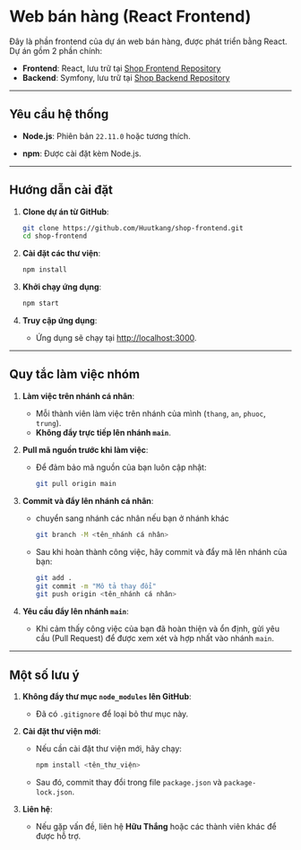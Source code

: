 # Web bán hàng (React Frontend)

Đây là phần frontend của dự án web bán hàng, được phát triển bằng React. Dự án gồm 2 phần chính:

- **Frontend**: React, lưu trữ tại [Shop Frontend Repository](https://github.com/nguyen-huu-thang/shop-frontend.git)
- **Backend**: Symfony, lưu trữ tại [Shop Backend Repository](https://github.com/nguyen-huu-thang/shop-backend.git)

---

## Yêu cầu hệ thống

- **Node.js**: Phiên bản `22.11.0` hoặc tương thích.

- **npm**: Được cài đặt kèm Node.js.

---

## Hướng dẫn cài đặt

1. **Clone dự án từ GitHub**:

   ```bash
   git clone https://github.com/Huutkang/shop-frontend.git
   cd shop-frontend
   ```

2. **Cài đặt các thư viện**:

   ```bash
   npm install
   ```

3. **Khởi chạy ứng dụng**:

   ```bash
   npm start
   ```

4. **Truy cập ứng dụng**:
   - Ứng dụng sẽ chạy tại [http://localhost:3000](http://localhost:3000).

---

## Quy tắc làm việc nhóm

1. **Làm việc trên nhánh cá nhân**:
   - Mỗi thành viên làm việc trên nhánh của mình (`thang`, `an`, `phuoc`, `trung`).
   - **Không đẩy trực tiếp lên nhánh `main`**.

2. **Pull mã nguồn trước khi làm việc**:
   - Để đảm bảo mã nguồn của bạn luôn cập nhật:

     ```bash
     git pull origin main
     ```

3. **Commit và đẩy lên nhánh cá nhân**:
   - chuyển sang nhánh các nhân nếu bạn ở nhánh khác

      ```bash
      git branch -M <tên_nhánh cá nhân>
      ```

   - Sau khi hoàn thành công việc, hãy commit và đẩy mã lên nhánh của bạn:

     ```bash
     git add .
     git commit -m "Mô tả thay đổi"
     git push origin <tên_nhánh cá nhân>
     ```

4. **Yêu cầu đẩy lên nhánh `main`**:
   - Khi cảm thấy công việc của bạn đã hoàn thiện và ổn định, gửi yêu cầu (Pull Request) để được xem xét và hợp nhất vào nhánh `main`.

---

## Một số lưu ý

1. **Không đẩy thư mục `node_modules` lên GitHub**:
   - Đã có `.gitignore` để loại bỏ thư mục này.

2. **Cài đặt thư viện mới**:
   - Nếu cần cài đặt thư viện mới, hãy chạy:

     ```bash
     npm install <tên_thư_viện>
     ```

   - Sau đó, commit thay đổi trong file `package.json` và `package-lock.json`.

3. **Liên hệ**:
   - Nếu gặp vấn đề, liên hệ **Hữu Thắng** hoặc các thành viên khác để được hỗ trợ.
